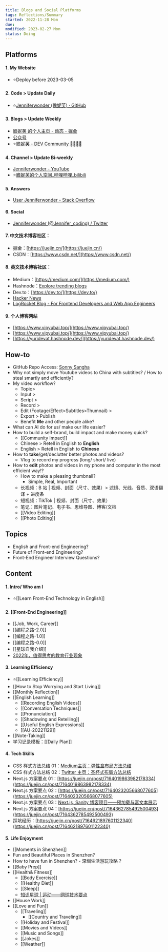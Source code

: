 ```yaml
---
title: Blogs and Social Platforms
tags: Reflections/Summary  
started: 2022-11-28 Mon
due: 
modified: 2023-02-27 Mon
status: Doing
---
```

## Platforms
#### 1. My Website
- ⭐Deploy before 2023-03-05
#### 2. Code > Update Daily
- ⭐[Jenniferwonder (瞻妮芙) · GitHub](https://github.com/Jenniferwonder)
#### 3. Blogs > Update Weekly
- [瞻妮芙 的个人主页 - 动态 - 掘金](https://juejin.cn/user/2925172853329501)
- [公众号](https://mp.weixin.qq.com/cgi-bin/appmsg?t=media/appmsg_edit&action=edit&type=77&appmsgid=100000453&token=1958442455&lang=zh_CN)
- ⭐[瞻妮芙 - DEV Community 👩‍💻👨‍💻](https://dev.to/jenniferwonder)  
#### 4. Channel > Update Bi-weekly
- [Jenniferwonder - YouTube](https://www.youtube.com/channel/UCeHdIpMNMzrh1pw7FeNCq7w)  
- ⭐[瞻妮芙的个人空间_哔哩哔哩_bilibili](https://space.bilibili.com/397961647?spm_id_from=333.1007.0.0)
#### 5. Answers
- [User Jenniferwonder - Stack Overflow](https://stackoverflow.com/users/19379980/jenniferwonder)
#### 6. Social
- [Jenniferwonder (@Jennifer_coding) / Twitter](https://twitter.com/Jennifer_coding)
#### 7. 中文技术博客社区：
- 掘金：[https://juejin.cn/](https://juejin.cn/)
- CSDN：[https://www.csdn.net/](https://www.csdn.net/)
#### 8. 英文技术博客社区：
- Medium：[https://medium.com/](https://medium.com/)
- Hashnode：[Explore trending blogs](https://hashnode.com/explore/blogs?category=week)
- Dev.to：[https://dev.to/](https://dev.to/)
- [Hacker News](https://news.ycombinator.com/news)
- [LogRocket Blog - For Frontend Developers and Web App Engineers](https://blog.logrocket.com/)
#### 9. 个人博客网站
- [https://www.vipyubai.top/](https://www.vipyubai.top/)  
- [https://www.vipyubai.top/](https://www.vipyubai.top/)  
- [https://yuridevat.hashnode.dev/](https://yuridevat.hashnode.dev/)
## How-to
- GitHub Repo Access: [Sonny Sangha](https://www.papareact.com/offers/MXV3vdLQ/checkout)
- Why not simply move Youtube videos to China with subtitles? / How to steal smartly and efficiently?
- My video workflow?
	- Topic>
	- Input > 
	- Script > 
	- Record > 
	- Edit (Footage/Effect>Subtitles>Thumnail) > 
	- Export > Publish
	- Benefit **Me** and other people alike?
- What can AI do for us/ make our life easier?
- How to build a self-brand, build impact and make money quick?
	- [[Community Impact]]
	- Chinese > Retell in English to **English**
	- English > Retell in English to **Chinese**  
- How to **take**/get/declutter better photos and videos?
	- Vlog to record my progress (long/ short/ live)
- How to **edit** photos and videos in my phone and computer in the most efficient way!?
	- How to make a pleasing thumbnail?
		- Simple, Real, Important 
	- 长视频：B 站 | 视频、封面（尺寸、效果）> 滤镜、光线、音质、双语翻译 + 进度条
	- 短视频：TikTok | 视频、封面（尺寸、效果）
	- 笔记：图片笔记、电子书、思维导图、博客/文档
	- [[Video Editing]]
	- [[Photo Editing]]
## Topics
- English and Front-end Engineering?
- Future of Front-end Engineering?
- Front-End Engineer Interview Questions?
## Content
#### 1. Intro/ Who am I
- ⭐[[Learn Front-End Technology in English]]
#### 2. [[Front-End Engineering]]
- [[Job, Work, Career]]
- [[编程之路-2.0]]
- [[编程之路-1.0]]
- [[编程之路-0.0]]
- [[星球自我介绍]]
- [2022年，值得思考的教育行业现象](https://mp.weixin.qq.com/s/gv7SqZBfpVh5CIYxminVrg)
#### 3. Learning Efficiency
- ⭐[[Learning Efficiency]]
- [[How to Stop Worrying and Start Living]]
- [[Monthly Reflection]]
- [[English Learning]]
	- [[Recording English Videos]]
	- [[Conversation Techniques]]
	- [[Pronunciation]]
	- [[Shadowing and Retelling]]
	- [[Useful English Expressions]]
	- [[AU-20221129]]
- [[Note-Taking]]
- 学习记录模板：[[Daily Plan]]
#### 4. Tech Skills
- CSS 样式方法总结 01：[Medium主页：弹性盒布局方法总结](https://juejin.cn/post/7164717886722801677)
- CSS 样式方法总结 02：[Twitter 主页：圣杯式布局方法总结](https://www.yuque.com/docs/share/b5aea70d-a4f6-4508-8a11-02178a14af0d?#)
- Next.js 方案要点 01：[https://juejin.cn/post/7164019863982178334](https://juejin.cn/post/7164019863982178334)
- Next.js 方案要点 02：[https://juejin.cn/post/7164023205668077605](https://juejin.cn/post/7164023205668077605)
- Next.js 方案要点 03：[Next.js, Sanity 博客项目——预加载与富文本展示](https://www.yuque.com/docs/share/23016b3c-5ada-4a52-8b6a-633a8027d77a?#)
- Next.js 方案要点 04：[https://juejin.cn/post/7164362785492500493](https://juejin.cn/post/7164362785492500493)
- 踩坑经历：[https://juejin.cn/post/7164621897601122340](https://juejin.cn/post/7164621897601122340)
#### 5. Life Enjoyment
- [[Moments in Shenzhen]]
- Fun and Beautiful Places in Shenzhen? 
- How to have fun in Shenzhen? - 深圳生活游玩攻略？
- [[Baby Prep]]
- [[Health& Fitness]]
	- [[Body Exercise]]
	- [[Healthy Diet]]
	- [[Sleep]]
	- [知识星球 | 运动——网球技术要点](https://articles.zsxq.com/id_l5xe6o5n6j6w.html)
- [[House Work]]
- [[Love and Fun]]
	- [[Traveling]]
		- [[Country and Traveling]]
	- [[Holiday and Festival]]
	- [[Movies and Videos]]
	- [[Music and Songs]]
	- [[Jokes]]
	- [[Weather]]
